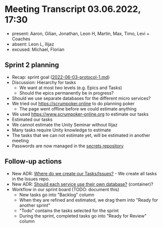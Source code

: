 # Meeting Transcript 03.06.2022, 17:30

- present: Aaron, Gilian, Jonathan, Leon H, Martin, Max, Timo, Levi + Coaches
- absent: Leon L, Ilijaz
- excused: Michael, Florian

## Sprint 2 planning

- Recap: sprint goal ([2022-06-03-protocol-1.md](./2022-06-03-protocol-1.md))
- Discussion: Hierarchy for tasks
  - We want at most two levels (e.g. Epics and Tasks)
  - Should the epics permanently be in progress?
- Should we use separate databases for the different micro services?
- We tried out <https://scrumpoker.online> to do planning poker
  - The page went offline before we could estimate anything
- We used <https://www.scrumpoker-online.org> to estimate our tasks
- Estimated our tasks
- We cannot estimate the Unity Seminar without Ilijaz
- Many tasks require Unity knowledge to estimate
- The tasks that we can not estimate yet, will be estimated in another meeting
- Passwords are now managed in the [secrets repository](https://github.com/Gamify-IT/secrets)

## Follow-up actions

- New ADR: [Where do we create our Tasks/Issues?](../../adr/2022-06-03-databases.md) - We create all tasks in the Issues repo.
- New ADR: [Should each service use their own database?](../../adr/2022-06-03-databases.md) (container)?
- Workflow in our sprint board (TODO: document this)
  - New tasks go into "Backlog" column
  - When they are refined and estimated, we drag them into "Ready for another sprint"
  - "Todo" contains the tasks selected for the sprint
  - During the sprint, completed tasks go into "Ready for Review" column
